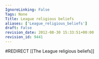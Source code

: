 ```yaml
---
IgnoreLinking: False
Tags: None
Title: League religious beliefs
aliases: ['League_religious_beliefs']
draft: False
revision_date: 2012-08-30 15:33:51+00:00
revision_id: 9441
---
```


#REDIRECT [[The League religious beliefs]]
